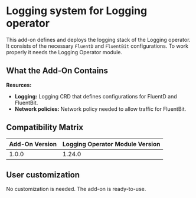 # Logging system for Logging operator 

This add-on defines and deploys the logging stack of the Logging operator. It consists of the necessary `FluentD` and `FluentBit` configurations. 
To work properly it needs the Logging Operator module.

## What the Add-On Contains

**Resurces:**
- **Logging:** Logging CRD that defines configurations for FluentD and FluentBit.
- **Network policies:** Network policy needed to allow traffic for FluentBit.

## Compatibility Matrix

| Add-On Version | Logging Operator Module Version |
|----------------|---------------------------------|
| 1.0.0          | 1.24.0                          |

## User customization

No customization is needed. The add-on is ready-to-use.
